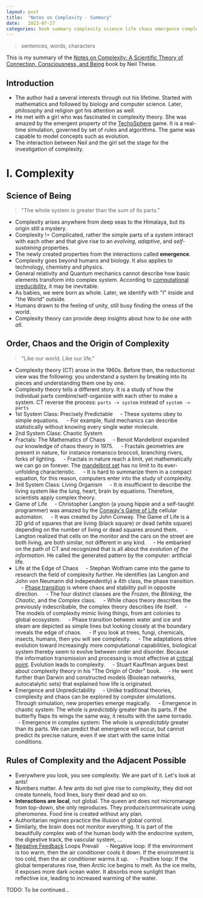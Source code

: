 ```yaml
---
layout: post
title:  "Notes on Complexity - Summary"
date:   2023-07-27
categories: book summary complexity science life chaos emergence complementarity quantum physics concsiousness
---
```


>  sentences,  words,  characters

This is my summary of the [Notes on Complexity: A Scientific Theory of Connection, Consciousness, and Being](https://www.amazon.com/Notes-Complexity-Scientific-Connection-Consciousness/dp/1954118252) book by Neil Theise.

## Introduction

- The author had a several interests through out his lifetime. Started with mathematics and followed by biology and computer science. Later, philosophy and religion got his attention as well.
- He met with a girl who was fascinated in complexity theory. She was amazed by the emergent property of the [TechoSphere](https://en.wikipedia.org/wiki/TechnoSphere_(virtual_environment)) game. It is a real-time simulation, governed by set of rules and algorithms. The game was capable to model concepts such as evolution.
- The interaction between Neil and the girl set the stage for the investigation of complexity.

# I. Complexity

## Science of Being

> "The whole system is greater than the sum of its parts."

- Complexity arises anywhere from deep seas to the Himalaya, but its origin still a mystery.
- Complexity != Complicated, rather the simple parts of a system interact with each other and that give rise to an *evolving*, *adaptive*, and *self-sustaining* properties.
- The newly created properties from the interactions called **emergence**.
- Complexity goes beyond humans and biology. It also applies to technology, chemistry and physics.
- General relativity and Quantum mechanics cannot describe how basic elements transform into complex system. According to [computational irreducibility](https://en.wikipedia.org/wiki/Computational_irreducibility), it may be inevitable.
- As babies, we were born as whole. Later, we identify with "I" inside and "the World" outside.
- Humans drawn to the feeling of unity, still busy finding the oness of the world.
- Complexity theory can provide deep insights about how to *be one with all*.

## Order, Chaos and the Origin of Complexity

> "Like our world. Like our life."

- Complexity theory (CT) arose in the 1960s. Before then, the reductionist view was the following: you understand a system by breaking into its pieces and understanding them one by one.
- Complexity theory tells a different story. It is a study of how the individual parts combine/self-organize with each other to make a system. CT reverse the process: `parts -> system` instead of `system -> parts`
- 1st System Class: Precisely Predictable
    - These systems obey to simple equations.
    - For example, fluid mechanics can describe statistically without knowing every single water molecule.
- 2nd System Class: Chaotic System
- Fractals: The Mathematics of Chaos
    - Benoit Mandelbrot expanded our knowledge of chaos theory in 1975.
    - Fractals geometries are present in nature, for instance romansco broccoli, branching rivers, forks of lighting.
    - Fractals in nature reach a limit, yet mathematically we can go on forever. The [mandelbrot set](https://en.wikipedia.org/wiki/Mandelbrot_set) has no limit to its ever-unfolding characteristic.
    - It is hard to summarize them in a compact equation, for this reason, computers enter into the study of complexity.
- 3rd System Class: Living Organism
    - It is insufficient to describe the living system like the lung, heart, brain by equations. Therefore, scientists apply complex theory.
- Game of Life
    - Christopher Langton (a young hippie and a self-taught programmer) was amazed by the [Conway's Game of Life](https://en.wikipedia.org/wiki/Conway%27s_Game_of_Life) cellular automaton.
    - It was created by John Conway. The Game of Life is a 2D grid of squares that are living (black square) or dead (white square) depending on the number of living or dead squares around them.
    - Langton realized that cells on the monitor and the cars on the street are both living, are both similar, not different in any kind.
    - He embarked on the path of CT and recognized that is all about the *evolution of the information*. He called the generated pattern by the computer: artificial life.
- Life at the Edge of Chaos
    - Stephan Wolfram came into the game to research the field of complexity further. He identifies (as Langton and John von Neumann did independently) a 4th class, the phase transition.
    - [Phase transition](https://en.wikipedia.org/wiki/Phase_transition) is where chaos and stability pull in opposite direction.
    - The four distinct classes are the *Frozen*, the *Blinking*, the *Chaotic*, and the *Complex* class.
    - While chaos theory describes the previously indescribable, the complex theory describes life itself.
    - The models of complexity mimic living things, from ant colonies to global ecosystem.
    - Phase transition between water and ice and steam are depicted as simple lines but looking closely at the boundary reveals the edge of chaos.
    - If you look at trees, fungi, chemicals, insects, humans, then you will see complexity.
    - The adaptations drive evolution toward increasingly more computational capabilities, biological system thereby seem to evolve between order and disorder. Because the information transmission and processing is most effective at [critical point](https://en.wikipedia.org/wiki/Critical_point_(thermodynamics)). Evolution leads to complexity.
    - Stuart Kauffman argues best about complexity theory in his "The Origin of Order" book.
    - He went further than Darwin and constructed models (Boolean networks, autocatalytic sets) that explained how life is originated.
- Emergence and Unpredictability
    - Unlike traditional theories, complexity and chaos can be explored by computer simulations. Through simulation, new properties emerge magically.
    - Emergence in chaotic system: The whole is *predictably* greater than its parts. If the butterfly flaps its wings the same way, it results with the same tornado.
    - Emergence in complex system: The whole is *unpredictably* greater than its parts. We can predict that emergence will occur, but cannot predict its precise nature, even if we start with the same initial conditions.

## Rules of Complexity and the Adjacent Possible

- Everywhere you look, you see complexity. We are part of it. Let's look at ants!
- Numbers matter. A few ants do not give rise to complexity, they did not create tunnels, food lines, bury their dead and so on.
- **Interactions are local**, not global. The queen ant does not micromanage from top-down, she only reproduces. They produce/communicate using pheromones. Food line is created without any plan.
- Authoritarian regimes practice the illusion of global control.
- Similarly, the brain does not monitor everything. It is part of the beautifully complex web of the human body with the endocrine system, the digestive track, the vascular system, ...
- [Negative Feedback](https://en.wikipedia.org/wiki/Negative_feedback) Loops Prevail
    - Negative loop: If the environment is too warm, then the air conditioner cools it down. If the environment is too cold, then the air conditioner warms it up.
    - Positive loop: If the global temperatures rise, then Arctic ice begins to melt. As the ice melts, it exposes more dark ocean water. It absorbs more sunlight than reflective ice, leading to increased warming of the water.

TODO: To be continued...